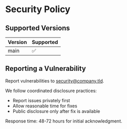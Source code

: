 # Security Policy

## Supported Versions

| Version | Supported          |
| ------- | ------------------ |
| main    | :white_check_mark: |

## Reporting a Vulnerability

Report vulnerabilities to security@company.tld. 

We follow coordinated disclosure practices:
- Report issues privately first
- Allow reasonable time for fixes
- Public disclosure only after fix is available

Response time: 48-72 hours for initial acknowledgment.
